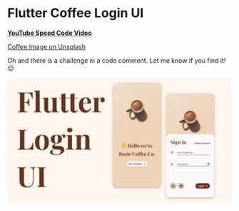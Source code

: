 # Flutter Coffee Login UI

**[YouTube Speed Code Video](https://youtu.be/dI5SneBvmFg)**

[Coffee Image on Unsplash](https://unsplash.com/photos/XtUd5SiX464)

Oh and there is a challenge in a code comment. Let me know if you find it! 😉

![Main Image](https://github.com/jaydanurwin/flutter_coffee_login_ui/blob/main/main.jpg?raw=true)
